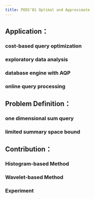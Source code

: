 ```yaml
---
title: PODS‘01 Optimal and Approximate
---
```


## Application：
### cost-based query optimization
### exploratory data analysis
### database engine with AQP
### online query processing
## Problem Definition：
### one dimensional sum query
### limited summary space bound
## Contribution：
### Histogram-based Method
### Wavelet-based Method
### Experiment
##
